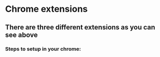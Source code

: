 # Chrome extensions
## There are three different extensions as you can see above

### Steps to setup in your chrome:
